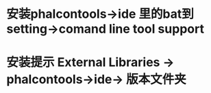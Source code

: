 # 安装phalcontools->ide 里的bat到setting->comand line tool support

# 安装提示 External Libraries -> phalcontools->ide-> 版本文件夹